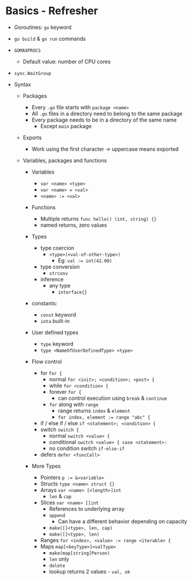 # Basics - Refresher

- Goroutines: `go` keyword

- `go build` & `go run` commands

- `GOMAXPROCS`
  - Default value: number of CPU cores

- `sync.WaitGroup`

- Syntax
  - Packages
    - Every `.go` file starts with `package <name>`
    - All `.go` files in a directory need to belong to the same package
    - Every package needs to be in a directory of the same name
      - Except `main` package

  - Exports
    - Work using the first character -> uppercase means exported

  - Variables, packages and functions
    - Variables
      - `var <name> <type>`
      - `var <name> = <val>`
      - `<name> := <val>`

    - Functions
      - Multiple returns
        `func hello() (int, string) {}`
      - named returns, zero values

    - Types
      - type coercion
        - `<type>(<val-of-other-type>)`
          - Eg: `val := int(42.00)`
      - type conversion
        - `strconv`
      - inference
        - any type
          - `interface{}`

    - constants:
      - `const` keyword
      - `iota` built-in

    - User defined types
      - `type` keyword
      - `type <NameOfUserDefinedType> <type>`

    - Flow control
      - for `for {`
        - normal `for <init>; <condition>; <post> {`
        - while `for <condition> {`
        - forever `for {`
          - can control execution using `break` & `continue`
        - `for` along with `range`
          - range returns `index` & `element`
          - `for index, element := range "abc" {`
      - if / else if / else `if <statement>; <condition> {`
      - switch `switch {`
        - normal `switch <value> {`
        - conditional `switch <value> { case <statement>: `
        - no condition switch `if-else-if`
      - defers `defer <funcCall>`

    - More Types
      - Pointers `p := &<variable>`
      - Structs `type <name> struct {}`
      - Arrays `var <name> [<length>]int`
        - `len` & `cap`
      - Slices `var <name> []int`
        - References to underlying array
        - `append`
          - Can have a different behavior depending on capacity
        - `make([]<type>, len, cap)`
        - `make([]<type>, len)`
      - Ranges `for <index>, <value> := range <iterable> {`
      - Maps `map[<keyType>]<valType>`
        - `make(map[string]Person)`
        - `len` only
        - `delete`
        - lookup returns 2 values - `val, ok`
